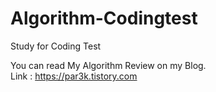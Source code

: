 # Algorithm-Codingtest
Study for Coding Test

You can read My Algorithm Review on my Blog.</br>
Link : https://par3k.tistory.com
